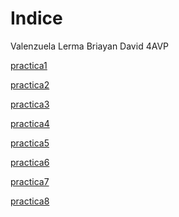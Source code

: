 <h1> Indice </h1>

 Valenzuela Lerma Briayan David 4AVP

<a href="https://briayanvalenzuela.github.io/practica1.html">practica1</a>

<a href="briayanvalenzuela.github.io/practica2.html">practica2</a>

<a href="briayanvalenzuela.github.io/practica3.html">practica3</a>

<a href="briayanvalenzuela.github.iopractica 4.html">practica4</a>

<a href="briayanvalenzuela.github.io/practica5.html">practica5</a>

<a href="briayanvalenzuela.github.io/practica6.html">practica6</a>

<a href="briayanvalenzuela.github.io/practica7.html">practica7</a>

<a href="briayanvalenzuela.github.io/practica8.html">practica8</a>
